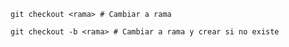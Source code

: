 ```shell
git checkout <rama> # Cambiar a rama
```

```shell
git checkout -b <rama> # Cambiar a rama y crear si no existe
```
